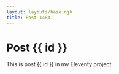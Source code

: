 ```yaml
---
layout: layouts/base.njk
title: Post 14841
---
```


# Post {{ id }}

This is post {{ id }} in my Eleventy project.
